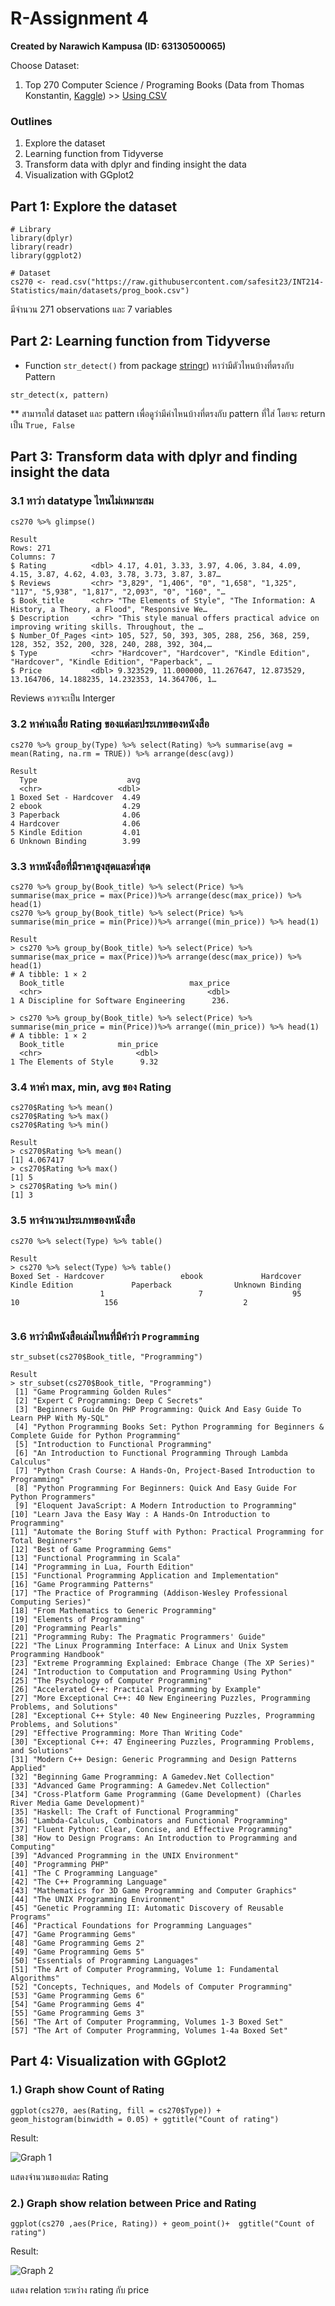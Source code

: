# R-Assignment 4

**Created by Narawich Kampusa (ID: 63130500065)**

Choose Dataset:
1. Top 270 Computer Science / Programing Books (Data from Thomas Konstantin, [Kaggle](https://www.kaggle.com/thomaskonstantin/top-270-rated-computer-science-programing-books)) >> [Using CSV](https://raw.githubusercontent.com/safesit23/INT214-Statistics/main/datasets/prog_book.csv)

### Outlines
1. Explore the dataset
2. Learning function from Tidyverse
3. Transform data with dplyr and finding insight the data
4. Visualization with GGplot2

## Part 1: Explore the dataset

```
# Library
library(dplyr)
library(readr)      
library(ggplot2)

# Dataset
cs270 <- read.csv("https://raw.githubusercontent.com/safesit23/INT214-Statistics/main/datasets/prog_book.csv")
```
มีจำนวน 271 observations และ 7 variables

## Part 2: Learning function from Tidyverse
- Function `str_detect()` from package [stringr](https://www.rdocumentation.org/packages/stringr/versions/1.4.0)) หาว่ามีตัวไหนบ้างที่ตรงกับ Pattern
```
str_detect(x, pattern)
```
** สามารถใส่ dataset และ pattern เพื่อดูว่ามีค่าไหนบ้างที่ตรงกับ pattern ที่ใส่ โดยจะ return เป็น `True, False`

## Part 3: Transform data with dplyr and finding insight the data
### 3.1 หาว่า datatype ไหนไม่เหมาะสม
```
cs270 %>% glimpse()
```
```
Result
Rows: 271
Columns: 7
$ Rating          <dbl> 4.17, 4.01, 3.33, 3.97, 4.06, 3.84, 4.09, 4.15, 3.87, 4.62, 4.03, 3.78, 3.73, 3.87, 3.87…
$ Reviews         <chr> "3,829", "1,406", "0", "1,658", "1,325", "117", "5,938", "1,817", "2,093", "0", "160", "…
$ Book_title      <chr> "The Elements of Style", "The Information: A History, a Theory, a Flood", "Responsive We…
$ Description     <chr> "This style manual offers practical advice on improving writing skills. Throughout, the …
$ Number_Of_Pages <int> 105, 527, 50, 393, 305, 288, 256, 368, 259, 128, 352, 352, 200, 328, 240, 288, 392, 304,…
$ Type            <chr> "Hardcover", "Hardcover", "Kindle Edition", "Hardcover", "Kindle Edition", "Paperback", …
$ Price           <dbl> 9.323529, 11.000000, 11.267647, 12.873529, 13.164706, 14.188235, 14.232353, 14.364706, 1…
```
Reviews ควรจะเป็น Interger

### 3.2 หาค่าเฉลี่ย Rating ของแต่ละประเภทของหนังสือ
```
cs270 %>% group_by(Type) %>% select(Rating) %>% summarise(avg = mean(Rating, na.rm = TRUE)) %>% arrange(desc(avg))
```
```
Result
  Type                    avg
  <chr>                 <dbl>
1 Boxed Set - Hardcover  4.49
2 ebook                  4.29
3 Paperback              4.06
4 Hardcover              4.06
5 Kindle Edition         4.01
6 Unknown Binding        3.99
```

### 3.3 หาหนังสือที่มีราคาสูงสุดและต่ำสุด
```
cs270 %>% group_by(Book_title) %>% select(Price) %>% summarise(max_price = max(Price))%>% arrange(desc(max_price)) %>% head(1)
cs270 %>% group_by(Book_title) %>% select(Price) %>% summarise(min_price = min(Price))%>% arrange((min_price)) %>% head(1)
```
```
Result
> cs270 %>% group_by(Book_title) %>% select(Price) %>% summarise(max_price = max(Price))%>% arrange(desc(max_price)) %>% head(1)
# A tibble: 1 × 2
  Book_title                            max_price
  <chr>                                     <dbl>
1 A Discipline for Software Engineering      236.

> cs270 %>% group_by(Book_title) %>% select(Price) %>% summarise(min_price = min(Price))%>% arrange((min_price)) %>% head(1)
# A tibble: 1 × 2
  Book_title            min_price
  <chr>                     <dbl>
1 The Elements of Style      9.32
```

### 3.4 หาค่า max, min, avg ของ Rating
```
cs270$Rating %>% mean()
cs270$Rating %>% max()
cs270$Rating %>% min()
```
```
Result
> cs270$Rating %>% mean()
[1] 4.067417
> cs270$Rating %>% max()
[1] 5
> cs270$Rating %>% min()
[1] 3
```

### 3.5 หาจำนวนประเภทของหนังสือ
```
cs270 %>% select(Type) %>% table()
```
```
Result
> cs270 %>% select(Type) %>% table()
Boxed Set - Hardcover                 ebook             Hardcover        Kindle Edition             Paperback              Unknown Binding 
                    1                     7                    95                    10                   156                            2 
                    
```

### 3.6 หาว่ามีหนังสือเล่มไหนที่มีคำว่า `Programming`
```
str_subset(cs270$Book_title, "Programming")
```
```
Result
> str_subset(cs270$Book_title, "Programming")
 [1] "Game Programming Golden Rules"                                                                         
 [2] "Expert C Programming: Deep C Secrets"                                                                  
 [3] "Beginners Guide On PHP Programming: Quick And Easy Guide To Learn PHP With My-SQL"                     
 [4] "Python Programming Books Set: Python Programming for Beginners & Complete Guide for Python Programming"
 [5] "Introduction to Functional Programming"                                                                
 [6] "An Introduction to Functional Programming Through Lambda Calculus"                                     
 [7] "Python Crash Course: A Hands-On, Project-Based Introduction to Programming"                            
 [8] "Python Programming For Beginners: Quick And Easy Guide For Python Programmers"                         
 [9] "Eloquent JavaScript: A Modern Introduction to Programming"                                             
[10] "Learn Java the Easy Way : A Hands-On Introduction to Programming"                                      
[11] "Automate the Boring Stuff with Python: Practical Programming for Total Beginners"                      
[12] "Best of Game Programming Gems"                                                                         
[13] "Functional Programming in Scala"                                                                       
[14] "Programming in Lua, Fourth Edition"                                                                    
[15] "Functional Programming Application and Implementation"                                                 
[16] "Game Programming Patterns"                                                                             
[17] "The Practice of Programming (Addison-Wesley Professional Computing Series)"                            
[18] "From Mathematics to Generic Programming"                                                               
[19] "Elements of Programming"                                                                               
[20] "Programming Pearls"                                                                                    
[21] "Programming Ruby: The Pragmatic Programmers' Guide"                                                    
[22] "The Linux Programming Interface: A Linux and Unix System Programming Handbook"                         
[23] "Extreme Programming Explained: Embrace Change (The XP Series)"                                         
[24] "Introduction to Computation and Programming Using Python"                                              
[25] "The Psychology of Computer Programming"                                                                
[26] "Accelerated C++: Practical Programming by Example"                                                     
[27] "More Exceptional C++: 40 New Engineering Puzzles, Programming Problems, and Solutions"                 
[28] "Exceptional C++ Style: 40 New Engineering Puzzles, Programming Problems, and Solutions"                
[29] "Effective Programming: More Than Writing Code"                                                         
[30] "Exceptional C++: 47 Engineering Puzzles, Programming Problems, and Solutions"                          
[31] "Modern C++ Design: Generic Programming and Design Patterns Applied"                                    
[32] "Beginning Game Programming: A Gamedev.Net Collection"                                                  
[33] "Advanced Game Programming: A Gamedev.Net Collection"                                                   
[34] "Cross-Platform Game Programming (Game Development) (Charles River Media Game Development)"             
[35] "Haskell: The Craft of Functional Programming"                                                          
[36] "Lambda-Calculus, Combinators and Functional Programming"                                               
[37] "Fluent Python: Clear, Concise, and Effective Programming"                                              
[38] "How to Design Programs: An Introduction to Programming and Computing"                                  
[39] "Advanced Programming in the UNIX Environment"                                                          
[40] "Programming PHP"                                                                                       
[41] "The C Programming Language"                                                                            
[42] "The C++ Programming Language"                                                                          
[43] "Mathematics for 3D Game Programming and Computer Graphics"                                             
[44] "The UNIX Programming Environment"                                                                      
[45] "Genetic Programming II: Automatic Discovery of Reusable Programs"                                      
[46] "Practical Foundations for Programming Languages"                                                       
[47] "Game Programming Gems"                                                                                 
[48] "Game Programming Gems 2"                                                                               
[49] "Game Programming Gems 5"                                                                               
[50] "Essentials of Programming Languages"                                                                   
[51] "The Art of Computer Programming, Volume 1: Fundamental Algorithms"                                     
[52] "Concepts, Techniques, and Models of Computer Programming"                                              
[53] "Game Programming Gems 6"                                                                               
[54] "Game Programming Gems 4"                                                                               
[55] "Game Programming Gems 3"                                                                               
[56] "The Art of Computer Programming, Volumes 1-3 Boxed Set"                                                
[57] "The Art of Computer Programming, Volumes 1-4a Boxed Set" 
```

## Part 4: Visualization with GGplot2
### 1.) Graph show Count of Rating
```
ggplot(cs270, aes(Rating, fill = cs270$Type)) + geom_histogram(binwidth = 0.05) + ggtitle("Count of rating")
```
Result:

![Graph 1](Rplot.png)

แสดงจำนวนของแต่ละ Rating

### 2.) Graph show relation between Price and Rating
```
ggplot(cs270 ,aes(Price, Rating)) + geom_point()+  ggtitle("Count of rating")
```
Result:

![Graph 2](Rplot02.png)

แสดง relation ระหว่าง rating กับ price
